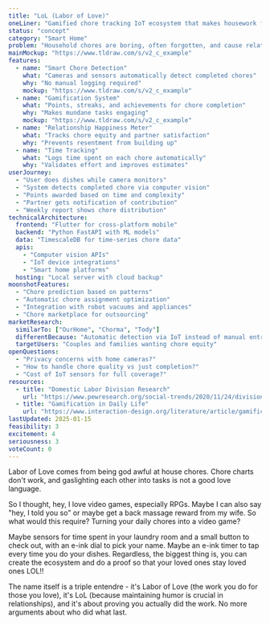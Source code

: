 ```yaml
---
title: "LoL (Labor of Love)"
oneLiner: "Gamified chore tracking IoT ecosystem that makes housework fun and accountable"
status: "concept"
category: "Smart Home"
problem: "Household chores are boring, often forgotten, and cause relationship friction. There's no easy way to track who does what and ensure fair distribution of housework."
mainMockup: "https://www.tldraw.com/s/v2_c_example"
features:
  - name: "Smart Chore Detection"
    what: "Cameras and sensors automatically detect completed chores"
    why: "No manual logging required"
    mockup: "https://www.tldraw.com/s/v2_c_example"
  - name: "Gamification System"
    what: "Points, streaks, and achievements for chore completion"
    why: "Makes mundane tasks engaging"
    mockup: "https://www.tldraw.com/s/v2_c_example"
  - name: "Relationship Happiness Meter"
    what: "Tracks chore equity and partner satisfaction"
    why: "Prevents resentment from building up"
  - name: "Time Tracking"
    what: "Logs time spent on each chore automatically"
    why: "Validates effort and improves estimates"
userJourney:
  - "User does dishes while camera monitors"
  - "System detects completed chore via computer vision"
  - "Points awarded based on time and complexity"
  - "Partner gets notification of contribution"
  - "Weekly report shows chore distribution"
technicalArchitecture:
  frontend: "Flutter for cross-platform mobile"
  backend: "Python FastAPI with ML models"
  data: "TimescaleDB for time-series chore data"
  apis:
    - "Computer vision APIs"
    - "IoT device integrations"
    - "Smart home platforms"
  hosting: "Local server with cloud backup"
moonshotFeatures:
  - "Chore prediction based on patterns"
  - "Automatic chore assignment optimization"
  - "Integration with robot vacuums and appliances"
  - "Chore marketplace for outsourcing"
marketResearch:
  similarTo: ["OurHome", "Chorma", "Tody"]
  differentBecause: "Automatic detection via IoT instead of manual entry"
  targetUsers: "Couples and families wanting chore equity"
openQuestions:
  - "Privacy concerns with home cameras?"
  - "How to handle chore quality vs just completion?"
  - "Cost of IoT sensors for full coverage?"
resources:
  - title: "Domestic Labor Division Research"
    url: "https://www.pewresearch.org/social-trends/2020/11/24/division-of-labor/"
  - title: "Gamification in Daily Life"
    url: "https://www.interaction-design.org/literature/article/gamification"
lastUpdated: 2025-01-15
feasibility: 3
excitement: 4
seriousness: 3
voteCount: 0
---
```


Labor of Love comes from being god awful at house chores. Chore charts don't work, and gaslighting each other into tasks is not a good love language.

So I thought, hey, I love video games, especially RPGs. Maybe I can also say "hey, I told you so" or maybe get a back massage reward from my wife. So what would this require? Turning your daily chores into a video game?

Maybe sensors for time spent in your laundry room and a small button to check out, with an e-ink dial to pick your name. Maybe an e-ink timer to tap every time you do your dishes. Regardless, the biggest thing is, you can create the ecosystem and do a proof so that your loved ones stay loved ones LOL!!

The name itself is a triple entendre - it's Labor of Love (the work you do for those you love), it's LoL (because maintaining humor is crucial in relationships), and it's about proving you actually did the work. No more arguments about who did what last.